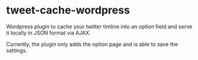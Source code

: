 tweet-cache-wordpress
=====================

Wordpress plugin to cache your twitter timline into an option field and serve it locally in JSON format via AJAX.

Currently, the plugin only adds the option page and is able to save the settings.
